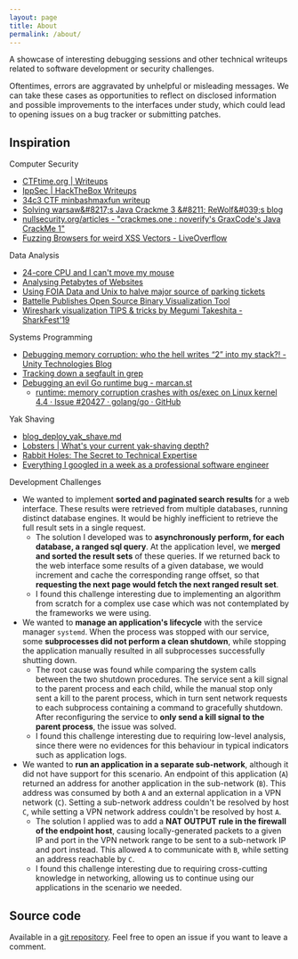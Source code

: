 ```yaml
---
layout: page
title: About
permalink: /about/
---
```


A showcase of interesting debugging sessions and other technical writeups related to software development or security challenges.

Oftentimes, errors are aggravated by unhelpful or misleading messages. We can take these cases as opportunities to reflect on disclosed information and possible improvements to the interfaces under study, which could lead to opening issues on a bug tracker or submitting patches.

## Inspiration

Computer Security
- [CTFtime.org \| Writeups](https://ctftime.org/writeups)
- [IppSec \| HackTheBox Writeups](https://www.youtube.com/channel/UCa6eh7gCkpPo5XXUDfygQQA)
- [34c3 CTF minbashmaxfun writeup](https://medium.com/@orik_/34c3-ctf-minbashmaxfun-writeup-4470b596df60)
- [Solving warsaw&\#8217;s Java Crackme 3 &\#8211; ReWolf&\#039;s blog](http://blog.rewolf.pl/blog/?p=856)
- [nullsecurity\.org/articles \- "crackmes\.one : noverify's GraxCode's Java CrackMe 1"](http://www.nullsecurity.org/article/crackmes_one_noverify_graxcode_java_crackme_1)
- [Fuzzing Browsers for weird XSS Vectors \- LiveOverflow](https://www.youtube.com/watch?v=yq_P3dzGiK4)

Data Analysis
- [24\-core CPU and I can't move my mouse](https://randomascii.wordpress.com/2017/07/09/24-core-cpu-and-i-cant-move-my-mouse/)
- [Analysing Petabytes of Websites](https://tech.marksblogg.com/petabytes-of-website-data-spark-emr.html)
- [Using FOIA Data and Unix to halve major source of parking tickets](https://mchap.io/using-foia-data-and-unix-to-halve-major-source-of-parking-tickets.html)
- [Battelle Publishes Open Source Binary Visualization Tool](https://inside.battelle.org/blog-details/battelle-publishes-open-source-binary-visualization-tool)
- [Wireshark visualization TIPS & tricks by Megumi Takeshita \- SharkFest'19](https://sharkfestus.wireshark.org/assets/presentations19/28-37.pdf)

Systems Programming
- [Debugging memory corruption: who the hell writes “2” into my stack?! \- Unity Technologies Blog](https://blogs.unity3d.com/2016/04/25/debugging-memory-corruption-who-the-hell-writes-2-into-my-stack-2/)
- [Tracking down a segfault in grep](https://blog.loadzero.com/blog/tracking-down-a-segfault-in-grep/)
- [Debugging an evil Go runtime bug \- marcan\.st](https://marcan.st/2017/12/debugging-an-evil-go-runtime-bug/)
    - [runtime: memory corruption crashes with os/exec on Linux kernel 4\.4 · Issue \#20427 · golang/go · GitHub](https://github.com/golang/go/issues/20427)

Yak Shaving
- [blog_deploy_yak_shave.md](https://gist.github.com/trptcolin/3353806872d367819f0709c4607acbb8)
- [Lobsters \| What's your current yak-shaving depth?](https://lobste.rs/s/ngswph/what_s_your_current_yak_shaving_depth)
- [Rabbit Holes: The Secret to Technical Expertise](http://blog.bityard.net/articles/2019/August/rabbit-holes-the-secret-to-technical-expertise.html)
- [Everything I googled in a week as a professional software engineer](https://localghost.dev/2019/09/everything-i-googled-in-a-week-as-a-professional-software-engineer/)

Development Challenges
- We wanted to implement **sorted and paginated search results** for a web interface. These results were retrieved from multiple databases, running distinct database engines. It would be highly inefficient to retrieve the full result sets in a single request.
    - The solution I developed was to **asynchronously perform, for each database, a ranged sql query**. At the application level, we **merged and sorted the result sets** of these queries. If we returned back to the web interface some results of a given database, we would increment and cache the corresponding range offset, so that **requesting the next page would fetch the next ranged result set**.
    - I found this challenge interesting due to implementing an algorithm from scratch for a complex use case which was not contemplated by the frameworks we were using.
- We wanted to **manage an application's lifecycle** with the service manager `systemd`. When the process was stopped with our service, some **subprocesses did not perform a clean shutdown**, while stopping the application manually resulted in all subprocesses successfully shutting down.
    - The root cause was found while comparing the system calls between the two shutdown procedures. The service sent a kill signal to the parent process and each child, while the manual stop only sent a kill to the parent process, which in turn sent network requests to each subprocess containing a command to gracefully shutdown. After reconfiguring the service to **only send a kill signal to the parent process**, the issue was solved.
    - I found this challenge interesting due to requiring low-level analysis, since there were no evidences for this behaviour in typical indicators such as application logs.
- We wanted to **run an application in a separate sub-network**, although it did not have support for this scenario. An endpoint of this application (`A`) returned an address for another application in the sub-network (`B`). This address was consumed by both `A` and an external application in a VPN network (`C`). Setting a sub-network address couldn't be resolved by host `C`, while setting a VPN network address couldn't be resolved by host `A`.
    - The solution I applied was to add a **NAT OUTPUT rule in the firewall of the endpoint host**, causing locally-generated packets to a given IP and port in the VPN network range to be sent to a sub-network IP and port instead. This allowed `A` to communicate with `B`, while setting an address reachable by `C`.
    - I found this challenge interesting due to requiring cross-cutting knowledge in networking, allowing us to continue using our applications in the scenario we needed.

## Source code

Available in a [git repository](https://github.com/nevesnunes/blog/tree/gh-pages). Feel free to open an issue if you want to leave a comment.
